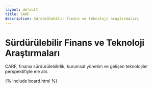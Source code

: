 ```yaml
---
layout: default
title: CARF
description: Sürdürülebilir finans ve teknoloji araştırmaları
---
```


# Sürdürülebilir Finans ve Teknoloji Araştırmaları

CARF, finansı sürdürülebilirlik, kurumsal yönetim ve gelişen teknolojiler perspektifiyle ele alır.

{% include board.html %}
